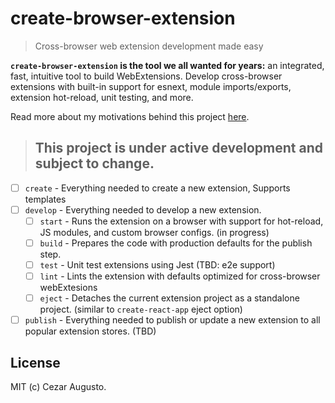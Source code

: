 # create-browser-extension

> Cross-browser web extension development made easy

**`create-browser-extension` is the tool we all wanted for years:** an integrated, fast, intuitive tool to build WebExtensions. Develop cross-browser extensions with built-in support for esnext, module imports/exports, extension hot-reload, unit testing, and more.

Read more about my motivations behind this project [here](https://github.com/cezaraugusto/create-browser-extension/wiki/This-initiative).

> ## This project is under active development and subject to change.

- [ ] `create` - Everything needed to create a new extension, Supports templates
- [ ] `develop` - Everything needed to develop a new extension.
  - [ ] `start` - Runs the extension on a browser with support for hot-reload, JS modules, and custom browser configs. (in progress)
  - [ ] `build` - Prepares the code with production defaults for the publish step.
  - [ ] `test` - Unit test extensions using Jest (TBD: e2e support)
  - [ ] `lint` - Lints the extension with defaults optimized for cross-browser webExtesions
  - [ ] `eject` - Detaches the current extension project as a standalone project. (similar to `create-react-app` eject option)
- [ ] `publish` - Everything needed to publish or update a new extension to all popular extension stores. (TBD)

## License

MIT (c) Cezar Augusto.
